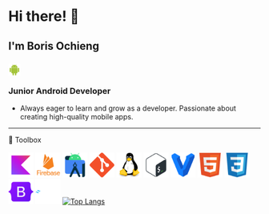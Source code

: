 # Hi there! 👋
## I'm Boris Ochieng
### <img style="align-items: center;" src="https://github.com/devicons/devicon/blob/master/icons/android/android-original.svg" alt="Android" width="24" height="24" /> <p>Junior Android Developer</p>
- Always eager to learn and grow as a developer. Passionate about creating high-quality mobile apps.
---
🧰 Toolbox
<br><br>
<img src="https://github.com/devicons/devicon/blob/master/icons/kotlin/kotlin-original.svg" alt="Kotlin" width="50" height="50" />
<img src="https://github.com/devicons/devicon/blob/master/icons/firebase/firebase-plain-wordmark.svg" alt="Firebase" width="50" height="50" />
<img src="https://github.com/devicons/devicon/blob/master/icons/androidstudio/androidstudio-original.svg" alt="Android Studio" width="50" height="50" />
<img src="https://github.com/devicons/devicon/blob/master/icons/git/git-original.svg" alt="Git" width="50" height="50" />
<img src="https://github.com/devicons/devicon/blob/master/icons/linux/linux-original.svg" alt="Linux" width="50" height="50" />
<img src="https://github.com/devicons/devicon/blob/master/icons/bash/bash-original.svg" alt="Bash" width="50" height="50" />
<img src="https://github.com/devicons/devicon/blob/master/icons/vagrant/vagrant-original.svg" alt="Vagrant" width="50" height="50" />
<img src="https://github.com/devicons/devicon/blob/master/icons/html5/html5-original.svg" alt="HTML5" width="50" height="50" />
<img src="https://github.com/devicons/devicon/blob/master/icons/css3/css3-original.svg" alt="CSS3" width="50" height="50" />
<img src="https://github.com/devicons/devicon/blob/master/icons/bootstrap/bootstrap-original.svg" alt="Bootstrap" width="50" height="50" />
<img src="https://github.com/devicons/devicon/blob/master/icons/tailwindcss/tailwindcss-original-wordmark.svg" alt="TailwindCSS" width="50" height="50" />
[![Top Langs](https://github-readme-stats.vercel.app/api/top-langs/?username=slowburn-404)](https://github.com/anuraghazra/github-readme-stats)
